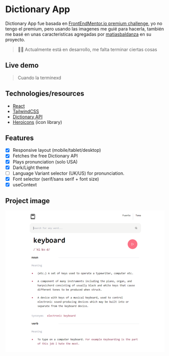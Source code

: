 # Dictionary App

Dictionary App fue basada en [FrontEndMentor.io premium challenge](https://www.frontendmentor.io/challenges/dictionary-web-app-h5wwnyuKFL), yo no tengo el premium, pero usando las imagenes me guié para hacerla, también me basé en unas caracteristicas agregadas por [matiasbaldanza](https://github.com/matiasbaldanza/dictionary-app) en su proyecto.

> 👷‍♂️ Actualmente está en desarrollo, me falta terminar ciertas cosas
> 

## Live demo

> Cuando la terminexd
> 

## **Technologies/resources**

- [React](https://react.dev/)
- [TailwindCSS](https://tailwindcss.com/)
- [Dictionary API](https://dictionaryapi.dev/)
- [Heroicons](https://heroicons.com/) (icon library)

## Features

- [x]  Responsive layout (mobile/tablet/desktop)
- [x]  Fetches the free Dictionary API
- [x]  Plays pronunciation (solo USA)
- [x]  Dark/Light theme
- [ ]  Language Variant selector (UK/US) for pronunciation.
- [x]  Font selector (serif/sans serif + font size)
- [x]  useContext

## Project image

![project image](./docs/project-image.png)
